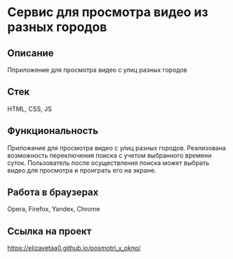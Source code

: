 # Сервис для просмотра видео из разных городов 

## Описание
Пприложение для просмотра видео с улиц разных городов  

## Стек
HTML, CSS, JS  

## Функциональность
Приложение для просмотра видео с улиц разных городов. Реализована возможность переключения поиска с учетом выбранного времени суток. Пользователь после осуществления поиска может выбрать видео для просмотра и проиграть его на экране.

## Работа в браузерах
Opera, Firefox, Yandex, Chrome 

## Ссылка на проект
https://elizavetaa0.github.io/posmotri_v_okno/  

